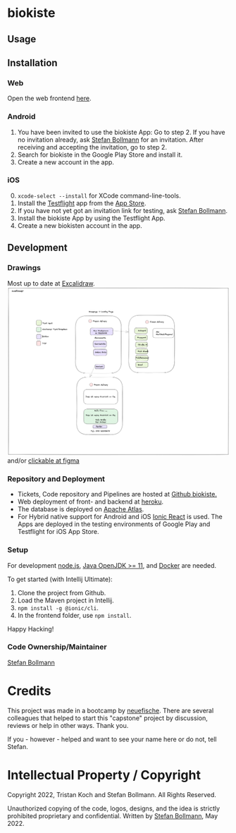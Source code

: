 # biokiste

## Usage

## Installation

### Web
Open the web frontend [here](https://biokiste.herokuapp.com/).

### Android
1. You have been invited to use the biokiste App: Go to step 2. If you have no invitation already, ask [Stefan Bollmann](mailto:stefan.bollmann@rwth-aachen.de) for an invitation. After receiving and accepting the invitation, go to step 2.
2. Search for biokiste in the Google Play Store and install it. 
3. Create a new account in the app.

### iOS
0. ``xcode-select --install`` for XCode command-line-tools.
1. Install the [Testflight](https://developer.apple.com/testflight/) app from the [App Store](https://apps.apple.com/us/app/testflight/id899247664).
2. If you have not yet got an invitation link for testing, ask [Stefan Bollmann](mailto:stefan.bollmann@rwth-aachen.de).
3. Install the biokiste App by using the Testflight App.
4. Create a new biokisten account in the app.

## Development

### Drawings
Most up to date at [Excalidraw](https://excalidraw.com/#json=s9IsmlYfdRogrS1eNLObL,3vjggi8Ya3kXuSB4HHUE4Q).
![Customer view](resources/biokiste_220512.png) and/or [clickable at figma](https://www.figma.com/file/Ysrx9lh0R2de59mFTg4TeT/Biokiste?node-id=7%3A21)


### Repository and Deployment
- Tickets, Code repository and Pipelines are hosted at [Github biokiste.](https://github.com/Boltzmann/biokiste)
- Web deployment of front- and backend at [heroku](https://dashboard.heroku.com/apps/biokiste/deploy/heroku-git).
- The database is deployed on [Apache Atlas](https://cloud.mongodb.com).
- For Hybrid native support for Android and iOS [Ionic React](https://ionicframework.com/docs/react) is used. The Apps are deployed in the testing environments of Google Play and Testflight for iOS App Store.

### Setup
For development [node.js](https://nodejs.org/en/), [Java OpenJDK >= 11](https://openjdk.java.net/projects/jdk/11/), and [Docker](https://www.docker.com/) are needed.

To get started (with Intellij Ultimate):
1. Clone the project from Github.
2. Load the Maven project in Intellij.
3. ``npm install -g @ionic/cli``.
4. In the frontend folder, use ``npm install``.

Happy Hacking!

### Code Ownership/Maintainer
[Stefan Bollmann](mailto:stefan.bollmann@rwth-aachen.de)

# Credits
This project was made in a bootcamp by [neuefische](https://www.neuefische.de). There are several colleagues that helped to start this "capstone" project by discussion, reviews or help in other ways. Thank you.

If you - however - helped and want to see your name here or do not, tell Stefan.

# Intellectual Property / Copyright
Copyright 2022, Tristan Koch and Stefan Bollmann. All Rights Reserved. 

Unauthorized copying of the code, logos, designs, and the idea is strictly prohibited proprietary and confidential. Written by [Stefan Bollmann](mailto:stefan.bollmann@rwth-aachen.de), May 2022.
